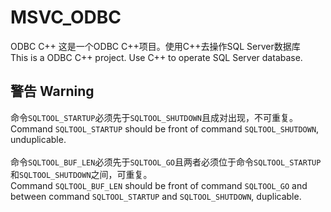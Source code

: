 # MSVC_ODBC
ODBC C++
这是一个ODBC C++项目。使用C++去操作SQL Server数据库<br>This is a ODBC C++ project. Use C++ to operate SQL Server database.

## 警告 Warning
命令`SQLTOOL_STARTUP`必须先于`SQLTOOL_SHUTDOWN`且成对出现，不可重复。<br>
Command `SQLTOOL_STARTUP` should be front of command `SQLTOOL_SHUTDOWN`, unduplicable.<br>
<br>
命令`SQLTOOL_BUF_LEN`必须先于`SQLTOOL_GO`且两者必须位于命令`SQLTOOL_STARTUP`和`SQLTOOL_SHUTDOWN`之间，可重复。<br>
Command `SQLTOOL_BUF_LEN` should be front of command `SQLTOOL_GO` and between command `SQLTOOL_STARTUP` and `SQLTOOL_SHUTDOWN`, duplicable.
